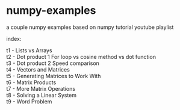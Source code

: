 # numpy-examples
a couple numpy examples based on numpy tutorial youtube playlist

index:

t1 - Lists vs  Arrays <br/>
t2 - Dot product 1 For loop vs  cosine method vs  dot function <br/>
t3 - Dot product 2 Speed comparison <br/>
t4 - Vectors and Matrices <br/>
t5 - Generating Matrices to Work With <br/>
t6 - Matrix Products <br/>
t7 - More Matrix Operations <br/>
t8 - Solving a Linear System <br/>
t9 - Word Problem <br/>
